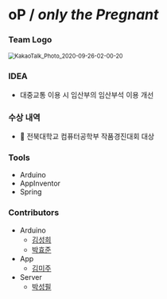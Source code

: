 # oP / *only the Pregnant*

### Team Logo

<img src="https://user-images.githubusercontent.com/50495214/94295427-2d681b80-ff9c-11ea-8b12-dc52f855e72a.png" alt="KakaoTalk_Photo_2020-09-26-02-00-20" style="zoom:80%;" />



### IDEA

* 대중교통 이용 시 임산부의 임산부석 이용 개선

### 수상 내역
- 🥇 전북대학교 컴퓨터공학부 작품경진대회 대상

### Tools

* Arduino
* AppInventor
* Spring



### Contributors

* Arduino
  * [김성희](https://github.com/xxunghee)
  * [박효준](https://github.com/phj1450)
* App
   * [김미주](https://github.com/mijoo308)
* Server
   * [박성필](https://github.com/voiciphil)





